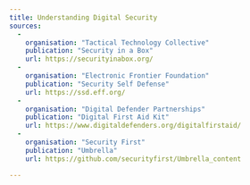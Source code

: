 ```yaml
---
title: Understanding Digital Security
sources:
  -
    organisation: "Tactical Technology Collective"
    publication: "Security in a Box"
    url: https://securityinabox.org/
  -
    organisation: "Electronic Frontier Foundation"
    publication: "Security Self Defense"
    url: https://ssd.eff.org/
  -
    organisation: "Digital Defender Partnerships"
    publication: "Digital First Aid Kit"
    url: https://www.digitaldefenders.org/digitalfirstaid/
  -
    organisation: "Security First"
    publication: "Umbrella"
    url: https://github.com/securityfirst/Umbrella_content

---
```

